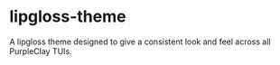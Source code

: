 # lipgloss-theme

A lipgloss theme designed to give a consistent look and feel across all PurpleClay TUIs.
